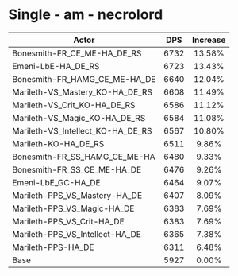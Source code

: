 # Single - am - necrolord
| Actor | DPS | Increase |
|---|:---:|:---:|
|Bonesmith-FR_CE_ME-HA_DE_RS|6732|13.58%|
|Emeni-LbE-HA_DE_RS|6723|13.43%|
|Bonesmith-FR_HAMG_CE_ME-HA_DE|6640|12.04%|
|Marileth-VS_Mastery_KO-HA_DE_RS|6608|11.49%|
|Marileth-VS_Crit_KO-HA_DE_RS|6586|11.12%|
|Marileth-VS_Magic_KO-HA_DE_RS|6584|11.08%|
|Marileth-VS_Intellect_KO-HA_DE_RS|6567|10.80%|
|Marileth-KO-HA_DE_RS|6511|9.86%|
|Bonesmith-FR_SS_HAMG_CE_ME-HA|6480|9.33%|
|Bonesmith-FR_SS_CE_ME-HA_DE|6476|9.26%|
|Emeni-LbE_GC-HA_DE|6464|9.07%|
|Marileth-PPS_VS_Mastery-HA_DE|6407|8.09%|
|Marileth-PPS_VS_Magic-HA_DE|6383|7.69%|
|Marileth-PPS_VS_Crit-HA_DE|6383|7.69%|
|Marileth-PPS_VS_Intellect-HA_DE|6365|7.38%|
|Marileth-PPS-HA_DE|6311|6.48%|
|Base|5927|0.00%|
